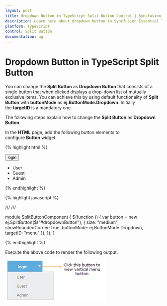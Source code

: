 ```yaml
---
layout: post
title: Dropdown Button in TypeScript Split Button Control | Syncfusion
description: Learn here about dropdown button in Syncfusion Essential TypeScript Split Button Control, its elements, and more.
platform: TypeScript
control: Split Button
documentation: ug
---
```


# Dropdown Button in TypeScript Split Button

You can change the **Split Button** as **Dropdown Button** that consists of a single button that when clicked displays a drop-down list of mutually exclusive items. You can achieve this by using default functionality of **Split Button** with **buttonMode** as **ej.ButtonMode.Dropdown**. Initially the **targetID** is a mandatory one.

The following steps explain how to change the **Split Button** as **Dropdown Button.**

In the **HTML** page, add the following button elements to configure **Button** widget.

{% highlight html %}

<button id="dropdownButton">login</button>
<ul id="menu">
    <li><span>User</span></li>
    <li><span>Guest</span></li>
    <li><span>Admin</span></li>
</ul>

{% endhighlight %}

{% highlight javascript %}

/// <reference path="tsfiles/jquery.d.ts" />
/// <reference path="tsfiles/ej.web.all.d.ts" />

module SplitButtonComponent {
    $(function () {
       var button = new ej.SplitButton($("#dropdownButton"), {
            size: "medium",
            showRoundedCorner: true,
            buttonMode: ej.ButtonMode.Dropdown,
            targetID: "menu"
        });
    });
}


{% endhighlight %}



Execute the above code to render the following output.

![TypeScript Split Button Dropdown Button](Dropdown-Button_images/Dropdown-Button_img1.png) 


